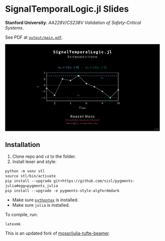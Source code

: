 # SignalTemporalLogic.jl Slides

**Stanford University**: _AA228V/CS238V Validation of Safety-Critical Systems_.

See PDF at [`output/main.pdf`](./output/main.pdf).

<p align="center">
  <kbd>
    <a href="./output/main.pdf">
      <img src="./data/main.svg">
    </a>
  </kbd>
</p>

## Installation

1. Clone repo and `cd` to the folder.
1. Install lexer and style:
```
python -m venv stl
source stl/bin/activate
pip install --upgrade git+https://github.com/sisl/pygments-julia#egg=pygments_julia
pip install --upgrade -e pygments-style-algfordmdark
```

- Make sure [`pythontex`](https://github.com/gpoore/pythontex) is installed.
- Make sure `julia` is installed.

To compile, run:
```
latexmk
```

This is an updated fork of [mossr/julia-tufte-beamer](https://github.com/mossr/julia-tufte-beamer).